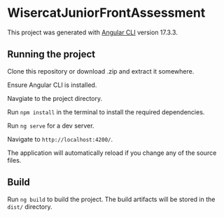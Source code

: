 # WisercatJuniorFrontAssessment

This project was generated with [Angular CLI](https://github.com/angular/angular-cli) version 17.3.3.

## Running the project

Clone this repository or download .zip and extract it somewhere.

Ensure Angular CLI is installed.

Navgiate to the project directory.

Run `npm install` in the terminal to install the required dependencies.

Run `ng serve` for a dev server.

Navigate to `http://localhost:4200/`.

The application will automatically reload if you change any of the source files.

## Build

Run `ng build` to build the project. The build artifacts will be stored in the `dist/` directory.
